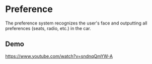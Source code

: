 # Preference
The preference system recognizes the user's face and outputting all preferences (seats, radio, etc.) in the car.

## Demo
https://www.youtube.com/watch?v=sndnqQmYW-A
